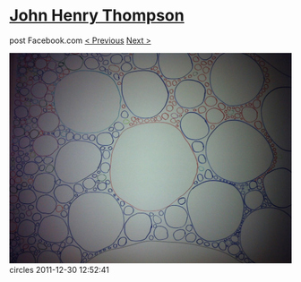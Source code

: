 # [John Henry Thompson](../README.md)
post Facebook.com
[< Previous](2011-12-30-1.md) [Next >](2011-12-30-3.md)

[![](../media/2011-12-30/circles-1.jpg)](../README.md)
circles
2011-12-30 12:52:41